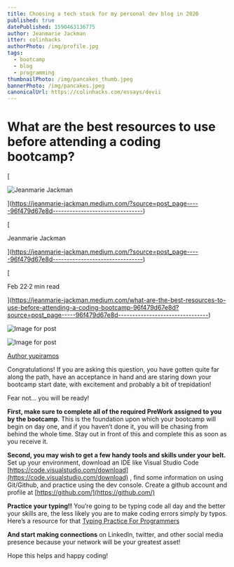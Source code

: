 ```yaml
---
title: Choosing a tech stack for my personal dev blog in 2020
published: true
datePublished: 1590463136775
author: Jeanmarie Jackman
itter: colinhacks
authorPhoto: /img/profile.jpg
tags:
  - bootcamp
  - blog
  - programming
thumbnailPhoto: /img/pancakes_thumb.jpeg
bannerPhoto: /img/pancakes.jpeg
canonicalUrl: https://colinhacks.com/essays/devii
---
```


# **What are the best resources to use before attending a coding bootcamp?**

[

![Jeanmarie Jackman](https://miro.medium.com/fit/c/28/28/1*eQmkGSvjIA4tWAxDQ4tZIQ.jpeg)

](https://jeanmarie-jackman.medium.com/?source=post_page-----96f479d67e8d--------------------------------)

[

Jeanmarie Jackman

](https://jeanmarie-jackman.medium.com/?source=post_page-----96f479d67e8d--------------------------------)

[

Feb 22·2 min read

](https://jeanmarie-jackman.medium.com/what-are-the-best-resources-to-use-before-attending-a-coding-bootcamp-96f479d67e8d?source=post_page-----96f479d67e8d--------------------------------)

![Image for post](https://miro.medium.com/max/30/0*AxdTtEg7fnRJsu2V.jpg?q=20)

![Image for post](https://miro.medium.com/max/1024/0*AxdTtEg7fnRJsu2V.jpg)

[Author yupiramos](https://depositphotos.com/portfolio-1007566.html)

Congratulations! If you are asking this question, you have gotten quite far along the path, have an acceptance in hand and are staring down your bootcamp start date, with excitement and probably a bit of trepidation!

Fear not… you will be ready!

**First, make sure to complete all of the required PreWork assigned to you by the bootcamp**. This is the foundation upon which your bootcamp will begin on day one, and if you haven’t done it, you will be chasing from behind the whole time. Stay out in front of this and complete this as soon as you receive it.

**Second, you may wish to get a few handy tools and skills under your belt.** Set up your environment, download an IDE like Visual Studio Code [https://code.visualstudio.com/download](https://code.visualstudio.com/download) , find some information on using Git/Github, and practice using the dev console. Create a github account and profile at [https://github.com/](https://github.com/)

**Practice your typing!!** You’re going to be typing code all day and the better your skills are, the less likely you are to make coding errors simply by typos. Here’s a resource for that [Typing Practice For Programmers](https://typing.io/)

**And start making connections** on LinkedIn, twitter, and other social media presence because your network will be your greatest asset!

Hope this helps and happy coding!
